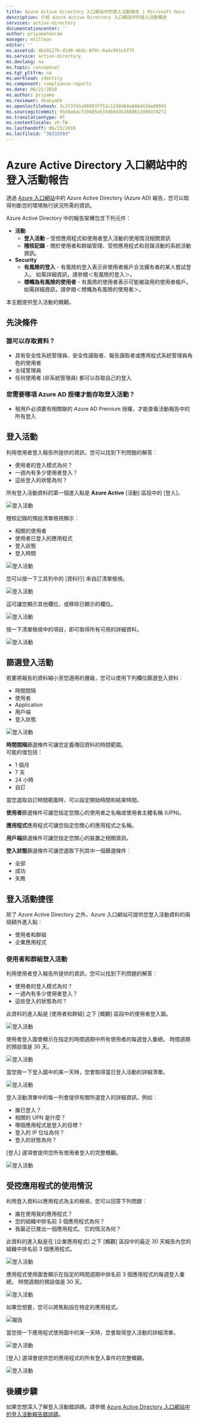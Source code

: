 ```yaml
---
title: Azure Active Directory 入口網站中的登入活動報告 | Microsoft Docs
description: 介紹 Azure Active Directory 入口網站中的登入活動報告
services: active-directory
documentationcenter: ''
author: priyamohanram
manager: mtillman
editor: ''
ms.assetid: 4b18127b-d1d0-4bdc-8f9c-6a4c991c5f75
ms.service: active-directory
ms.devlang: na
ms.topic: conceptual
ms.tgt_pltfrm: na
ms.workload: identity
ms.component: compliance-reports
ms.date: 06/21/2018
ms.author: priyamo
ms.reviewer: dhanyahk
ms.openlocfilehash: 3c3737d3a98093f752c1248460a8084436e60941
ms.sourcegitcommit: 95d9a6acf29405a533db943b1688612980374272
ms.translationtype: HT
ms.contentlocale: zh-TW
ms.lasthandoff: 06/23/2018
ms.locfileid: "36333593"
---
```

# <a name="sign-in-activity-reports-in-the-azure-active-directory-portal"></a>Azure Active Directory 入口網站中的登入活動報告

透過 [Azure 入口網站](https://portal.azure.com)中的 Azure Active Directory (Azure AD) 報告，您可以取得判斷您的環境執行狀況所需的資訊。

Azure Active Directory 中的報告架構包含下列元件：

- **活動** 
    - **登入活動** – 受控應用程式和使用者登入活動的使用情況相關資訊
    - **稽核記錄** - 關於使用者和群組管理、受控應用程式和目錄活動的系統活動資訊。
- **Security** 
    - **有風險的登入** - 有風險的登入表示非使用者帳戶合法擁有者的某人嘗試登入。 如需詳細資訊，請參閱＜有風險的登入＞。
    - **標幟為有風險的使用者** - 有風險的使用者表示可能被盜用的使用者帳戶。 如需詳細資訊，請參閱＜標幟為有風險的使用者＞。

本主題提供登入活動的概觀。

## <a name="prerequisites"></a>先決條件

### <a name="who-can-access-the-data"></a>誰可以存取資料？
* 具有安全性系統管理員、安全性讀取者、報告讀取者或應用程式系統管理員角色的使用者
* 全域管理員
* 任何使用者 (非系統管理員) 都可以存取自己的登入 

### <a name="what-azure-ad-license-do-you-need-to-access-sign-in-activity"></a>您需要哪項 Azure AD 授權才能存取登入活動？
* 租用戶必須要有相關聯的 Azure AD Premium 授權，才能查看活動報告中的所有登入


## <a name="sign-in-activities"></a>登入活動

利用使用者登入報告所提供的資訊，您可以找到下列問題的解答︰

* 使用者的登入模式為何？
* 一週內有多少使用者登入？
* 這些登入的狀態為何？

所有登入活動資料的第一個進入點是 **Azure Active** [活動] 區段中的 [登入]。


![登入活動](./media/active-directory-reporting-activity-sign-ins/61.png "登入活動")


稽核記錄的預設清單檢視顯示︰

- 相關的使用者
- 使用者已登入的應用程式
- 登入狀態
- 登入時間

![登入活動](./media/active-directory-reporting-activity-sign-ins/41.png "登入活動")

您可以按一下工具列中的 [資料行] 來自訂清單檢視。

![登入活動](./media/active-directory-reporting-activity-sign-ins/19.png "登入活動")

這可讓您顯示其他欄位，或移除已顯示的欄位。

![登入活動](./media/active-directory-reporting-activity-sign-ins/42.png "登入活動")

按一下清單檢視中的項目，即可取得所有可用的詳細資料。

![登入活動](./media/active-directory-reporting-activity-sign-ins/43.png "登入活動")


## <a name="filtering-sign-in-activities"></a>篩選登入活動

若要將報告的資料縮小至您適用的層級，您可以使用下列欄位篩選登入資料︰

- 時間間隔
- 使用者
- Application
- 用戶端
- 登入狀態

![登入活動](./media/active-directory-reporting-activity-sign-ins/44.png "登入活動")


**時間間隔**篩選條件可讓您定義傳回資料的時間範圍。  
可能的值包括：

- 1 個月
- 7 天
- 24 小時
- 自訂

當您選取自訂時間範圍時，可以設定開始時間和結束時間。

**使用者**篩選條件可讓您指定您關心的使用者之名稱或使用者主體名稱 (UPN)。

**應用程式**應用程式可讓您指定您關心的應用程式之名稱。

**用戶端**篩選條件可讓您指定您關心的裝置之相關資訊。

**登入狀態**篩選條件可讓您選取下列其中一個篩選條件︰

- 全部
- 成功
- 失敗


## <a name="sign-in-activities-shortcuts"></a>登入活動捷徑

除了 Azure Active Directory 之外，Azure 入口網站可提供您登入活動資料的兩個額外進入點︰

- 使用者和群組
- 企業應用程式


### <a name="users-and-groups-sign-ins-activities"></a>使用者和群組登入活動

利用使用者登入報告所提供的資訊，您可以找到下列問題的解答︰

- 使用者的登入模式為何？
- 一週內有多少使用者登入？
- 這些登入的狀態為何？



此資料的進入點是 [使用者和群組] 之下 [概觀] 區段中的使用者登入圖。

![登入活動](./media/active-directory-reporting-activity-sign-ins/45.png "登入活動")

使用者登入圖會顯示在指定的時間週期中所有使用者的每週登入彙總。 時間週期的預設值是 30 天。

![登入活動](./media/active-directory-reporting-activity-sign-ins/46.png "登入活動")

當您按一下登入圖中的某一天時，您會取得當日登入活動的詳細清單。

![登入活動](./media/active-directory-reporting-activity-sign-ins/41.png "登入活動")

登入活動清單中的每一列會提供有關所選登入的詳細資訊，例如︰

* 誰已登入？
* 相關的 UPN 是什麼？
* 哪個應用程式是登入的目標？
* 登入的 IP 位址為何？
* 登入的狀態為何？

[登入] 選項會提供您所有使用者登入的完整概觀。

![登入活動](./media/active-directory-reporting-activity-sign-ins/51.png "登入活動")



## <a name="usage-of-managed-applications"></a>受控應用程式的使用情況

利用登入資料以應用程式為主的檢視，您可以回答下列問題︰

* 誰在使用我的應用程式？
* 您的組織中排名前 3 個應用程式為何？
* 我最近已推出一個應用程式。 它的情況為何？

此資料的進入點是在 [企業應用程式] 之下 [概觀] 區段中的最近 30 天報告內您的組織中排名前 3 個應用程式。

![登入活動](./media/active-directory-reporting-activity-sign-ins/64.png "登入活動")

應用程式使用圖會顯示在指定的時間週期中排名前 3 個應用程式的每週登入彙總。 時間週期的預設值是 30 天。

![登入活動](./media/active-directory-reporting-activity-sign-ins/47.png "登入活動")

如果您想要，您可以將焦點設在特定的應用程式。


![報告](./media/active-directory-reporting-activity-sign-ins/single_spp_usage_graph.png "報告")

當您按一下應用程式使用圖中的某一天時，您會取得登入活動的詳細清單。


![登入活動](./media/active-directory-reporting-activity-sign-ins/48.png "登入活動")


[登入]  選項會提供您的應用程式的所有登入事件的完整概觀。

![登入活動](./media/active-directory-reporting-activity-sign-ins/49.png "登入活動")



## <a name="next-steps"></a>後續步驟

如果您想深入了解登入活動錯誤碼，請參閱 [Azure Active Directory 入口網站中的登入活動報告錯誤碼](active-directory-reporting-activity-sign-ins-errors.md)。

